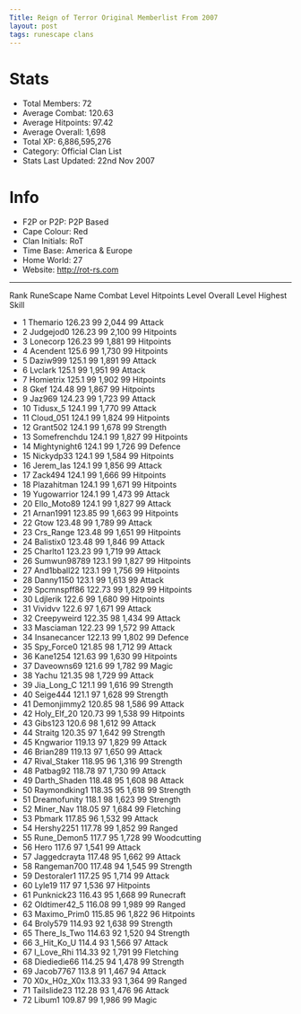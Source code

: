 ```yaml
---
Title: Reign of Terror Original Memberlist From 2007
layout: post
tags: runescape clans
---
```


# Stats
- Total Members: 72
- Average Combat: 120.63
- Average Hitpoints: 97.42
- Average Overall: 1,698
- Total XP: 6,886,595,276
- Category: Official Clan List
- Stats Last Updated: 22nd Nov 2007

# Info
- F2P or P2P: P2P Based
- Cape Colour: Red
- Clan Initials: RoT
- Time Base: America & Europe
- Home World: 27
- Website: http://rot-rs.com

---

Rank 	RuneScape Name 	Combat Level 	Hitpoints Level 	Overall Level 	Highest Skill
- 1 	Themario 	126.23 	99 	2,044 	99 Attack	
- 2 	Judgejod0 	126.23 	99 	2,100 	99 Hitpoints	
- 3 	Lonecorp 	126.23 	99 	1,881 	99 Hitpoints	
- 4 	Acendent 	125.6 	99 	1,730 	99 Hitpoints	
- 5 	Daziw999 	125.1 	99 	1,891 	99 Attack	
- 6 	Lvclark 	125.1 	99 	1,951 	99 Attack	
- 7 	Homietrix 	125.1 	99 	1,902 	99 Hitpoints	
- 8 	Gkef 	124.48 	99 	1,867 	99 Hitpoints	
- 9 	Jaz969 	124.23 	99 	1,723 	99 Attack	
- 10 	Tidusx_5 	124.1 	99 	1,770 	99 Attack	
- 11 	Cloud_051 	124.1 	99 	1,824 	99 Hitpoints	
- 12 	Grant502 	124.1 	99 	1,678 	99 Strength	
- 13 	Somefrenchdu 	124.1 	99 	1,827 	99 Hitpoints	
- 14 	Mightynight6 	124.1 	99 	1,726 	99 Defence	
- 15 	Nickydp33 	124.1 	99 	1,584 	99 Hitpoints	
- 16 	Jerem_Ias 	124.1 	99 	1,856 	99 Attack	
- 17 	Zack494 	124.1 	99 	1,666 	99 Hitpoints	
- 18 	Plazahitman 	124.1 	99 	1,671 	99 Hitpoints	
- 19 	Yugowarrior 	124.1 	99 	1,473 	99 Attack	
- 20 	Ello_Moto89 	124.1 	99 	1,827 	99 Attack	
- 21 	Arnan1991 	123.85 	99 	1,663 	99 Hitpoints	
- 22 	Gtow 	123.48 	99 	1,789 	99 Attack	
- 23 	Crs_Range 	123.48 	99 	1,651 	99 Hitpoints	
- 24 	Balistix0 	123.48 	99 	1,846 	99 Attack	
- 25 	Charlto1 	123.23 	99 	1,719 	99 Attack	
- 26 	Sumwun98789 	123.1 	99 	1,827 	99 Hitpoints	
- 27 	And1bball22 	123.1 	99 	1,756 	99 Hitpoints	
- 28 	Danny1150 	123.1 	99 	1,613 	99 Attack	
- 29 	Spcmnspff86 	122.73 	99 	1,829 	99 Hitpoints	
- 30 	Ldjlerik 	122.6 	99 	1,680 	99 Hitpoints	
- 31 	Vividvv 	122.6 	97 	1,671 	99 Attack	
- 32 	Creepyweird 	122.35 	98 	1,434 	99 Attack	
- 33 	Masciaman 	122.23 	99 	1,572 	99 Attack	
- 34 	Insanecancer 	122.13 	99 	1,802 	99 Defence	
- 35 	Spy_Force0 	121.85 	98 	1,712 	99 Attack	
- 36 	Kane1254 	121.63 	99 	1,630 	99 Hitpoints	
- 37 	Daveowns69 	121.6 	99 	1,782 	99 Magic	
- 38 	Yachu 	121.35 	98 	1,729 	99 Attack	
- 39 	Jia_Long_C 	121.1 	99 	1,616 	99 Strength	
- 40 	Seige444 	121.1 	97 	1,628 	99 Strength	
- 41 	Demonjimmy2 	120.85 	98 	1,586 	99 Attack	
- 42 	Holy_Elf_20 	120.73 	99 	1,538 	99 Hitpoints	
- 43 	Gibs123 	120.6 	98 	1,612 	99 Attack	
- 44 	Straitg 	120.35 	97 	1,642 	99 Strength	
- 45 	Kngwarior 	119.13 	97 	1,829 	99 Attack	
- 46 	Brian289 	119.13 	97 	1,650 	99 Attack	
- 47 	Rival_Staker 	118.95 	96 	1,316 	99 Strength	
- 48 	Patbag92 	118.78 	97 	1,730 	99 Attack	
- 49 	Darth_Shaden 	118.48 	95 	1,608 	98 Attack	
- 50 	Raymondking1 	118.35 	95 	1,618 	99 Strength	
- 51 	Dreamofunity 	118.1 	98 	1,623 	99 Strength	
- 52 	Miner_Nav 	118.05 	97 	1,684 	99 Fletching	
- 53 	Pbmark 	117.85 	96 	1,532 	99 Attack	
- 54 	Hershy2251 	117.78 	99 	1,852 	99 Ranged	
- 55 	Rune_Demon5 	117.7 	95 	1,728 	99 Woodcutting	
- 56 	Hero 	117.6 	97 	1,541 	99 Attack	
- 57 	Jaggedcrayta 	117.48 	95 	1,662 	99 Attack	
- 58 	Rangeman700 	117.48 	94 	1,545 	99 Strength	
- 59 	Destoraler1 	117.25 	95 	1,714 	99 Attack	
- 60 	Lyle19 	117 	97 	1,536 	97 Hitpoints	
- 61 	Punknick23 	116.43 	95 	1,668 	99 Runecraft	
- 62 	Oldtimer42_5 	116.08 	99 	1,989 	99 Ranged	
- 63 	Maximo_Prim0 	115.85 	96 	1,822 	96 Hitpoints	
- 64 	Broly579 	114.93 	92 	1,638 	99 Strength	
- 65 	There_Is_Two 	114.63 	92 	1,520 	94 Strength	
- 66 	3_Hit_Ko_U 	114.4 	93 	1,566 	97 Attack	
- 67 	I_Love_Rhi 	114.33 	92 	1,791 	99 Fletching	
- 68 	Diediedie66 	114.25 	94 	1,478 	99 Strength	
- 69 	Jacob7767 	113.8 	91 	1,467 	94 Attack	
- 70 	X0x_H0z_X0x 	113.33 	93 	1,364 	99 Ranged	
- 71 	Tailslide23 	112.28 	93 	1,476 	96 Attack	
- 72 	Libum1 	109.87 	99 	1,986 	99 Magic
